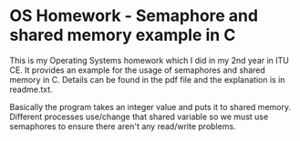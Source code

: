 # OS Homework - Semaphore and shared memory example in C

This is my Operating Systems homework which I did in my 2nd year in ITU CE. It provides an example for the usage of semaphores and shared memory in C. Details can be found in the pdf file and the explanation is in readme.txt. 

Basically the program takes an integer value and puts it to shared memory. Different processes use/change that shared variable so we must use semaphores to ensure there aren't any read/write problems.
